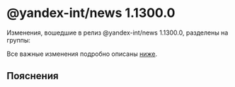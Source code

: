 # @yandex-int/news 1.1300.0

<!-- ЧЕЛОВЕЧЕСКОЕ ВСТУПЛЕНИЕ -->

Изменения, вошедшие в релиз @yandex-int/news 1.1300.0, разделены на группы:

Все важные изменения подробно описаны [ниже](#Пояснения).

## Пояснения

